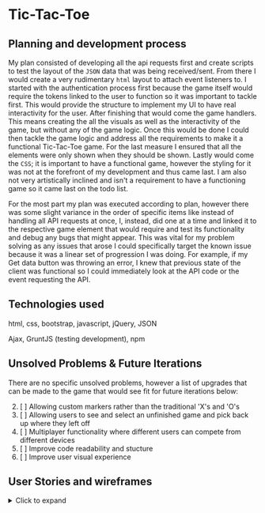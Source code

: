 # Tic-Tac-Toe

## Planning and development process

My plan consisted of developing all the api requests first and create scripts to test the layout of the `JSON` data that was being received/sent. From there I would create a very rudimentary `html` layout to attach event listeners to. I started with the authentication process first because the game itself would require the tokens linked to the user to function so it was important to tackle first. This would provide the structure to implement my UI to have real interactivity for the user. After finishing that would come the game handlers. This means creating the all the visuals as well as the interactivity of the game, but without any of the game logic. Once this would be done I could then tackle the game logic and address all the requirements to make it a functional Tic-Tac-Toe game. For the last measure I ensured that all the elements were only shown when they should be shown. Lastly would come the `CSS`; it is important to have a functional game, however the styling for it was not at the forefront of my development and thus came last. I am also not very artistically inclined and isn't a requirement to have a functioning game so it came last on the todo list.

For the most part my plan was executed according to plan, however there was some slight variance in the order of specific items like instead of handling all API requests at once, I, instead, did one at a time and linked it to the respective game element that would require and test its functionality and debug any bugs that might appear. This was vital for my problem solving as any issues that arose I could specifically target the known issue because it was a linear set of progression I was doing. For example, if my Get data button was throwing an error, I knew that previous state of the client was functional so I could immediately look at the API code or the event requesting the API.

## Technologies used

html, css, bootstrap, javascript, jQuery, JSON

Ajax, GruntJS (testing development), npm



## Unsolved Problems & Future Iterations

There are no specific unsolved problems, however a list of upgrades that can be made to the game that would see fit for future iterations below:

2. [ ] Allowing custom markers rather than the traditional 'X's and 'O's
3. [ ] Allowing users to see and select an unfinished game and pick back up where they left off
4. [ ] Multiplayer functionality where different users can compete from different devices
5. [ ] Improve code readability and stucture
6. [ ] Improve user visual experience

## User Stories and wireframes

<details>
  <summary>Click to expand</summary>

  ## User Stories

  - As a user, I can sign up.
  - As a user, if I am not logged in, I should not see elements that shouldn't be available to me.
  - As a user, I can log in.
  - As a user, when I am logged in, I can start a new game.
  - As a user, when I start a new game, I see an empty game board.
  - As a user, when I start a new game, I should be player 'X'.
  - As a user, after I click an empty square, it should display my 'mark'.
  - As a user, after I click an empty square, I should switch to the next player.
  - As a user, after 3 marks in a row, the player should win and receive prompt.
  - As a user, after no empty squares and no winners, I should tie.
  - As a user, I should be able to play with no interruptions in the page.
  - As a user, I should be able to retreive game history.
  - As a user, I should be able to log out.
  - As a user, I should be able to change my password.
  - As a user, after the game is over I should not be able to keep clicking.

  ## Wireframes

</details>
